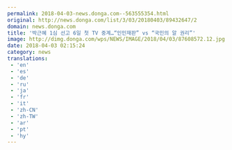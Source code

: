```yaml
---
permalink: 2018-04-03-news.donga.com--563555354.html
original: http://news.donga.com/list/3/03/20180403/89432647/2
domain: news.donga.com
title: '박근혜 1심 선고 6일 첫 TV 중계…“인민재판” vs “국민의 알 권리”'
image: http://dimg.donga.com/wps/NEWS/IMAGE/2018/04/03/87608572.12.jpg
date: 2018-04-03 02:15:24
category: news
translations: 
 - 'en'
 - 'es'
 - 'de'
 - 'ru'
 - 'ja'
 - 'fr'
 - 'it'
 - 'zh-CN'
 - 'zh-TW'
 - 'ar'
 - 'pt'
 - 'hy'
---
```


